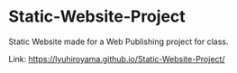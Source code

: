 # Static-Website-Project
Static Website made for a Web Publishing project for class.

Link: https://lyuhiroyama.github.io/Static-Website-Project/
